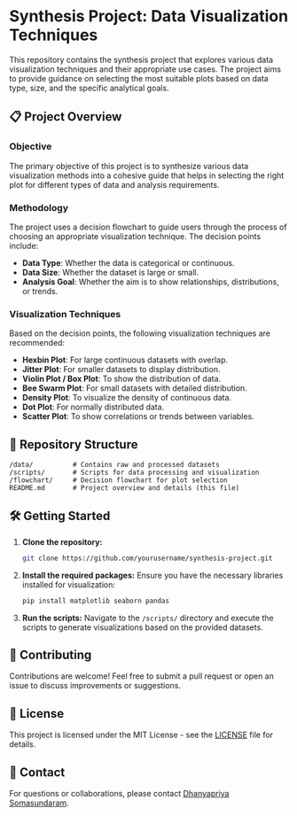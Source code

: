 
# Synthesis Project: Data Visualization Techniques

This repository contains the synthesis project that explores various data visualization techniques and their appropriate use cases. The project aims to provide guidance on selecting the most suitable plots based on data type, size, and the specific analytical goals.

## 📋 Project Overview

### Objective
The primary objective of this project is to synthesize various data visualization methods into a cohesive guide that helps in selecting the right plot for different types of data and analysis requirements. 

### Methodology
The project uses a decision flowchart to guide users through the process of choosing an appropriate visualization technique. The decision points include:
- **Data Type**: Whether the data is categorical or continuous.
- **Data Size**: Whether the dataset is large or small.
- **Analysis Goal**: Whether the aim is to show relationships, distributions, or trends.

### Visualization Techniques
Based on the decision points, the following visualization techniques are recommended:
- **Hexbin Plot**: For large continuous datasets with overlap.
- **Jitter Plot**: For smaller datasets to display distribution.
- **Violin Plot / Box Plot**: To show the distribution of data.
- **Bee Swarm Plot**: For small datasets with detailed distribution.
- **Density Plot**: To visualize the density of continuous data.
- **Dot Plot**: For normally distributed data.
- **Scatter Plot**: To show correlations or trends between variables.

## 📂 Repository Structure

```
/data/          # Contains raw and processed datasets
/scripts/       # Scripts for data processing and visualization
/flowchart/     # Decision flowchart for plot selection
README.md       # Project overview and details (this file)
```

## 🛠️ Getting Started

1. **Clone the repository:**
   ```bash
   git clone https://github.com/yourusername/synthesis-project.git
   ```
2. **Install the required packages:**
   Ensure you have the necessary libraries installed for visualization:
   ```bash
   pip install matplotlib seaborn pandas
   ```
3. **Run the scripts:**
   Navigate to the `/scripts/` directory and execute the scripts to generate visualizations based on the provided datasets.

## 🤝 Contributing

Contributions are welcome! Feel free to submit a pull request or open an issue to discuss improvements or suggestions.

## 📜 License

This project is licensed under the MIT License - see the [LICENSE](LICENSE) file for details.

## 📧 Contact

For questions or collaborations, please contact [Dhanyapriya Somasundaram](mailto:dhanyapriyas@arizona.edu).
